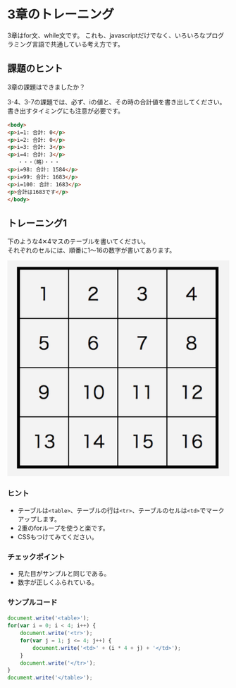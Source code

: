 # 3章のトレーニング

3章はfor文、while文です。
これも、javascriptだけでなく、いろいろなプログラミング言語で共通している考え方です。

## 課題のヒント

3章の課題はできましたか？

3-4、3-7の課題では、必ず、iの値と、その時の合計値を書き出してください。  
書き出すタイミングにも注意が必要です。

```html
<body>
<p>i=1: 合計: 0</p>
<p>i=2: 合計: 0</p>
<p>i=3: 合計: 3</p>
<p>i=4: 合計: 3</p>
　　・・・（略）・・・
<p>i=98: 合計: 1584</p>
<p>i=99: 合計: 1683</p>
<p>i=100: 合計: 1683</p>
<p>合計は1683です</p>
</body>

```

## トレーニング1

下のような4✕4マスのテーブルを書いてください。  
それぞれのセルには、順番に1〜16の数字が書いてあります。

![テーブル](../screenshot/table.png)

### ヒント

* テーブルは``<table>``、テーブルの行は``<tr>``、テーブルのセルは``<td>``でマークアップします。
* 2重のforループを使うと楽です。
* CSSもつけてみてください。

### チェックポイント

* 見た目がサンプルと同じである。
* 数字が正しくふられている。

### サンプルコード

```js
document.write('<table>');
for(var i = 0; i < 4; i++) {
    document.write('<tr>');
    for(var j = 1; j <= 4; j++) {
        document.write('<td>' + (i * 4 + j) + '</td>');
    }
    document.write('</tr>');
}
document.write('</table>');
```
